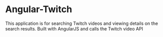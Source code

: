 # Angular-Twitch
This application is for searching Twitch videos and viewing details on the search results.
Built with AngularJS and calls the Twitch video API
